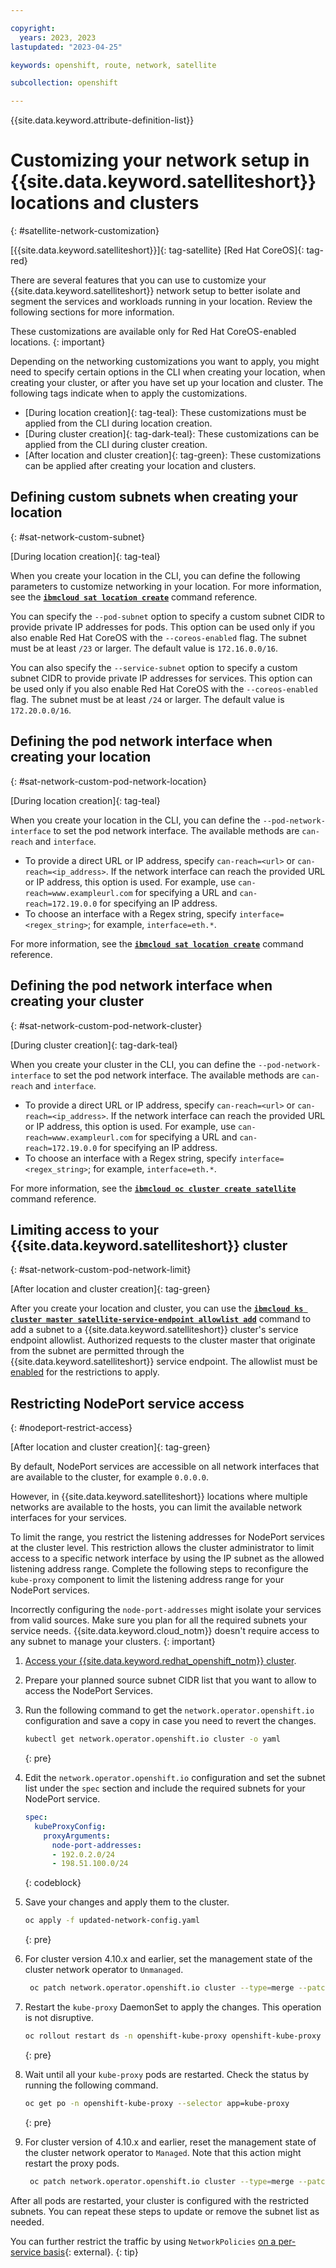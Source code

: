 ```yaml
---

copyright:
  years: 2023, 2023
lastupdated: "2023-04-25"

keywords: openshift, route, network, satellite

subcollection: openshift

---
```



{{site.data.keyword.attribute-definition-list}}



# Customizing your network setup in {{site.data.keyword.satelliteshort}} locations and clusters
{: #satellite-network-customization}

[{{site.data.keyword.satelliteshort}}]{: tag-satellite} [Red Hat CoreOS]{: tag-red}

There are several features that you can use to customize your {{site.data.keyword.satelliteshort}} network setup to better isolate and segment the services and workloads running in your location. Review the following sections for more information. 

These customizations are available only for Red Hat CoreOS-enabled locations.
{: important}

Depending on the networking customizations you want to apply, you might need to specify certain options in the CLI when creating your location, when creating your cluster, or after you have set up your location and cluster. The following tags indicate when to apply the customizations.

- [During location creation]{: tag-teal}: These customizations must be applied from the CLI during location creation.
- [During cluster creation]{: tag-dark-teal}: These customizations can be applied from the CLI during cluster creation.
- [After location and cluster creation]{: tag-green}: These customizations can be applied after creating your location and clusters.


## Defining custom subnets when creating your location
{: #sat-network-custom-subnet}

[During location creation]{: tag-teal}

When you create your location in the CLI, you can define the following parameters to customize networking in your location. For more information, see the [**`ibmcloud sat location create`**](/docs/satellite?topic=satellite-satellite-cli-reference#location-create) command reference.

You can specify the `--pod-subnet` option to specify a custom subnet CIDR to provide private IP addresses for pods. This option can be used only if you also enable Red Hat CoreOS with the `--coreos-enabled` flag. The subnet must be at least `/23` or larger. The default value is `172.16.0.0/16`.

You can also specify the `--service-subnet` option to specify a custom subnet CIDR to provide private IP addresses for services. This option can be used only if you also enable Red Hat CoreOS with the `--coreos-enabled` flag. The subnet must be at least `/24` or larger. The default value is `172.20.0.0/16`.


## Defining the pod network interface when creating your location
{: #sat-network-custom-pod-network-location}

[During location creation]{: tag-teal}

When you create your location in the CLI, you can define the `--pod-network-interface` to set the pod network interface. The available methods are `can-reach` and `interface`.

- To provide a direct URL or IP address, specify `can-reach=<url>` or `can-reach=<ip_address>`. If the network interface can reach the provided URL or IP address, this option is used. For example, use `can-reach=www.exampleurl.com` for specifying a URL and `can-reach=172.19.0.0` for specifying an IP address.
- To choose an interface with a Regex string, specify `interface=<regex_string>`; for example, `interface=eth.*`.


For more information, see the [**`ibmcloud sat location create`**](/docs/satellite?topic=satellite-satellite-cli-reference#location-create) command reference.



## Defining the pod network interface when creating your cluster
{: #sat-network-custom-pod-network-cluster}

[During cluster creation]{: tag-dark-teal}


When you create your cluster in the CLI, you can define the `--pod-network-interface` to set the pod network interface. The available methods are `can-reach` and `interface`.

- To provide a direct URL or IP address, specify `can-reach=<url>` or `can-reach=<ip_address>`. If the network interface can reach the provided URL or IP address, this option is used. For example, use `can-reach=www.exampleurl.com` for specifying a URL and `can-reach=172.19.0.0` for specifying an IP address.
- To choose an interface with a Regex string, specify `interface=<regex_string>`; for example, `interface=eth.*`.


For more information, see the [**`ibmcloud oc cluster create satellite`**](/docs/openshift?topic=openshift-kubernetes-service-cli#cli_cluster-create-satellite) command reference.

## Limiting access to your {{site.data.keyword.satelliteshort}} cluster
{: #sat-network-custom-pod-network-limit}

[After location and cluster creation]{: tag-green}


After you create your location and cluster, you can use the [**`ibmcloud ks cluster master satellite-service-endpoint allowlist add`**](/docs/openshift?topic=openshift-kubernetes-service-cli#cluster-master-sat-allowlist-add) command to add a subnet to a {{site.data.keyword.satelliteshort}} cluster's service endpoint allowlist. Authorized requests to the cluster master that originate from the subnet are permitted through the {{site.data.keyword.satelliteshort}} service endpoint. The allowlist must be [enabled](/docs/openshift?topic=openshift-kubernetes-service-cli#cluster-master-sat-allowlist-enable) for the restrictions to apply.

## Restricting NodePort service access
{: #nodeport-restrict-access}

[After location and cluster creation]{: tag-green}

By default, NodePort services are accessible on all network interfaces that are available to the cluster, for example `0.0.0.0`.

However, in {{site.data.keyword.satelliteshort}} locations where multiple networks are available to the hosts, you can limit the available network interfaces for your services. 

To limit the range, you restrict the listening addresses for NodePort services at the cluster level. This restriction allows the cluster administrator to limit access to a specific network interface by using the IP subnet as the allowed listening address range. Complete the following steps to reconfigure the `kube-proxy` component to limit the listening address range for your NodePort services.


Incorrectly configuring the `node-port-addresses` might isolate your services from valid sources. Make sure you plan for all the required subnets your service needs. {{site.data.keyword.cloud_notm}} doesn't require access to any subnet to manage your clusters.
{: important}


1. [Access your {{site.data.keyword.redhat_openshift_notm}} cluster](/docs/openshift?topic=openshift-access_cluster).
1. Prepare your planned source subnet CIDR list that you want to allow to access the NodePort Services.
1. Run the following command to get the `network.operator.openshift.io` configuration and save a copy in case you need to revert the changes.
    ```sh
    kubectl get network.operator.openshift.io cluster -o yaml
    ```
    {: pre}
    
1. Edit the `network.operator.openshift.io` configuration and set the subnet list under the `spec` section and include the required subnets for your NodePort service.
    ```yaml
    spec:
      kubeProxyConfig:
        proxyArguments:
          node-port-addresses:
          - 192.0.2.0/24
          - 198.51.100.0/24
    ```
    {: codeblock}
    
1. Save your changes and apply them to the cluster.

    ```sh
    oc apply -f updated-network-config.yaml
    ```
    {: pre}

1. For cluster version 4.10.x and earlier, set the management state of the cluster network operator to `Unmanaged`.

   ```sh
    oc patch network.operator.openshift.io cluster --type=merge --patch  '{"spec": {"managementState": "Unmanaged"}}'
   ```

1. Restart the `kube-proxy` DaemonSet to apply the changes. This operation is not disruptive.

    ```sh
    oc rollout restart ds -n openshift-kube-proxy openshift-kube-proxy
    ```
    {: pre}
    
1. Wait until all your `kube-proxy` pods are restarted. Check the status by running the following command.
    ```sh
    oc get po -n openshift-kube-proxy --selector app=kube-proxy
    ```
    {: pre}

1. For cluster version of 4.10.x and earlier, reset the management state of the cluster network operator to `Managed`. Note that this action might restart the proxy pods.

   ```sh
    oc patch network.operator.openshift.io cluster --type=merge --patch  '{"spec": {"managementState": "Managed"}}'
   ```

After all pods are restarted, your cluster is configured with the restricted subnets. You can repeat these steps to update or remove the subnet list as needed.

You can further restrict the traffic by using `NetworkPolicies` [on a per-service basis](https://kubernetes.io/docs/concepts/services-networking/network-policies/){: external}.
{: tip}


